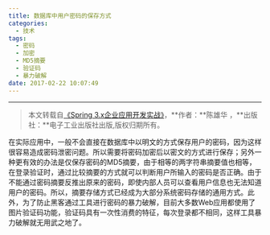 ```yaml
---
title: 数据库中用户密码的保存方式
categories:
  - 技术
tags:
  - 密码
  - 加密
  - MD5摘要
  - 验证码
  - 暴力破解
date: 2017-02-22 10:07:49
---
```


---
> 本文转载自[《Spring 3.x企业应用开发实战》](https://book.douban.com/subject/10432844/)，**作者：**陈雄华 ，**出版社：**电子工业出版社出版,版权归期所有。

在实际应用中，一般不会直接在数据库中以明文的方式保存用户的密码，因为这样很容易造成密码泄密问题。所以需要将密码加密后以密文的方式进行保存；另外一种更有效的办法是仅保存密码的MD5摘要，由于相等的两字符串摘要值也相等，在登录验证时，通过比较摘要的方式就可以判断用户所输入的密码是否正确。由于不能通过密码摘要反推出原来的密码，即使内部人员可以查看用户信息也无法知道用户的密码。所以，摘要存储方式已经成为大部分系统密码存储的通用方式。此外，为了防止黑客通过工具进行密码的暴力破解，目前大多数Web应用都使用了图片验证码功能，验证码具有一次性消费的特征，每次登录都不相同，这样工具暴力破解就无用武之地了。

